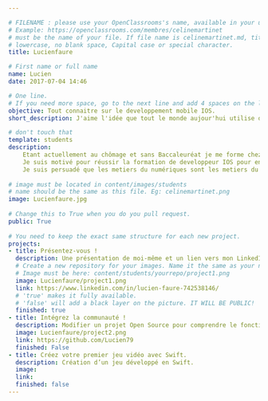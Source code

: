```yaml
---

# FILENAME : please use your OpenClassrooms's name, available in your url.
# Example: https://openclassrooms.com/membres/celinemartinet
# must be the name of your file. If file name is celinemartinet.md, title is celinemartinet.
# lowercase, no blank space, Capital case or special character.
title: Lucienfaure

# First name or full name
name: Lucien 
date: 2017-07-04 14:46

# One line.
# If you need more space, go to the next line and add 4 spaces on the left, as in 'description'.
objective: Tout connaitre sur le developpement mobile IOS.
short_description: J'aime l'idée que tout le monde aujour'hui utilise des applications, elles sont devenues indispensables.

# don't touch that
template: students
description:
    Etant actuellement au chômage et sans Baccaleuréat je me forme chez OpenClassRooms.
    Je suis motivé pour réussir la formation de developpeur IOS pour enfin travailler dans un metier qui me plait.
    Je suis persuadé que les metiers du numériques sont les metiers du futur.
                        						
# image must be located in content/images/students
# name should be the same as this file. Eg: celinemartinet.png
image: Lucienfaure.jpg 
                        
# Change this to True when you do you pull request.
public: True
                        
# You need to keep the exact same structure for each new project.
projects:
- title: Présentez-vous !
  description: Une présentation de moi-même et un lien vers mon LinkedIn.
  # Create a new repository for your images. Name it the same as your nickname and profile picture.
  # Image must be here: content/students/yourrepo/project1.png
  image: Lucienfaure/project1.png
  link: https://www.linkedin.com/in/lucien-faure-742538146/
  # 'true' makes it fully available.
  # 'false' will add a black layer on the picture. IT WILL BE PUBLIC!
  finished: true
- title: Intégrez la communauté !
  description: Modifier un projet Open Source pour comprendre le fonctionnement de Git, de Github et des pull requests. 
  image: Lucienfaure/project2.png
  link: https://github.com/Lucien79
  finished: False
- title: Créez votre premier jeu vidéo avec Swift.
  description: Création d’un jeu développé en Swift.
  image: 
  link: 
  finished: false
---
```

                                                                                              

